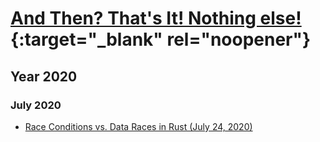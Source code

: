# [And Then? That's It! Nothing else!](https://youtu.be/fGduOFs8Xj4?t=16){:target="_blank" rel="noopener"}

## Year 2020

### July 2020

  * [Race Conditions vs. Data Races in Rust (July 24, 2020)](Articles/2020/20200714-RaceConditionVsDataRace.md)
